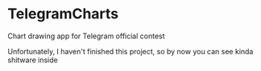 # TelegramCharts
Chart drawing app for Telegram official contest

Unfortunately, I haven't finished this project, so by now you can see kinda shitware inside
